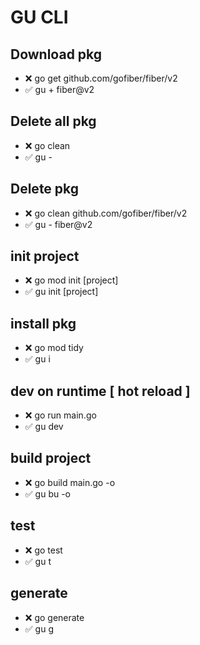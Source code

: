 

 # GU CLI
## Download pkg
- ❌ go get github.com/gofiber/fiber/v2
- ✅ gu + fiber@v2


## Delete all pkg 
- ❌ go clean
- ✅ gu -

## Delete pkg 
- ❌ go clean github.com/gofiber/fiber/v2
- ✅ gu - fiber@v2

## init project  
- ❌ go mod init [project]   
- ✅ gu init [project]

## install pkg
- ❌ go mod tidy    
- ✅ gu i

## dev on runtime [ hot reload ]
- ❌ go run main.go
- ✅ gu dev

## build project
- ❌ go build main.go -o
- ✅ gu bu -o

## test
- ❌ go test
- ✅ gu t

## generate 
- ❌ go generate
- ✅ gu g




